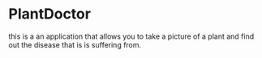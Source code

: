 # PlantDoctor



this is a an application that allows you to take a picture of a plant and find out the disease that is is suffering from. 

